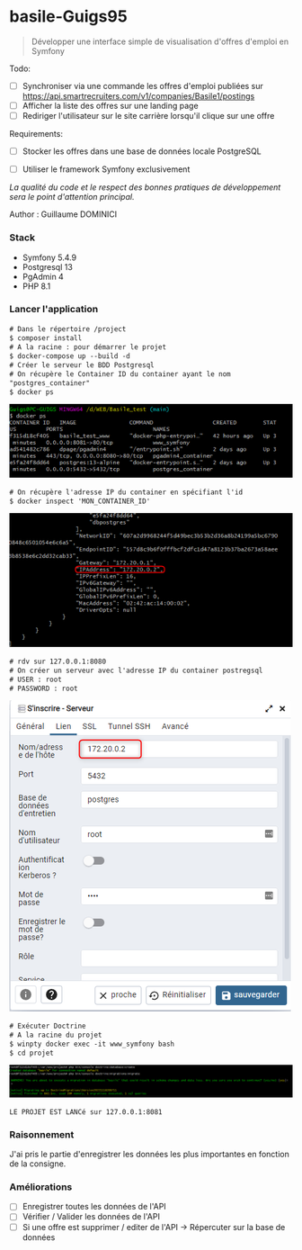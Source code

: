 # basile-Guigs95

> Développer une interface simple de visualisation d'offres d'emploi en Symfony

Todo:
- [ ] Synchroniser via une commande les offres d'emploi publiées sur https://api.smartrecruiters.com/v1/companies/Basile1/postings
- [ ] Afficher la liste des offres sur une landing page
- [ ] Rediriger l'utilisateur sur le site carrière lorsqu'il clique sur une offre

Requirements:
- [ ] Stocker les offres dans une base de données locale PostgreSQL
- [ ] Utiliser le framework Symfony exclusivement


*La qualité du code et le respect des bonnes pratiques de développement sera le point d'attention principal.*

Author : Guillaume DOMINICI
### Stack
- Symfony 5.4.9
- Postgresql 13
- PgAdmin 4
- PHP 8.1

### Lancer l'application
```
# Dans le répertoire /project
$ composer install
# A la racine : pour démarrer le projet
$ docker-compose up --build -d
# Créer le serveur le BDD Postgresql
# On récupère le Container ID du container ayant le nom "postgres_container"
$ docker ps
```

<img src="tutorials/2022-11-20_14h03_17.png">

```
# On récupère l'adresse IP du container en spécifiant l'id
$ docker inspect 'MON_CONTAINER_ID'
```

<img src="tutorials/2022-11-20_14h05_47.png">

```
# rdv sur 127.0.0.1:8080 
# On créer un serveur avec l'adresse IP du container postregsql
# USER : root
# PASSWORD : root 
```

<img src="tutorials/2022-11-20_14h23_43.png">

```
# Exécuter Doctrine
# A la racine du projet 
$ winpty docker exec -it www_symfony bash
$ cd projet
```

<img src="tutorials/2022-11-20_14h08_19.png">

```
LE PROJET EST LANCé sur 127.0.0.1:8081
```

### Raisonnement
J'ai pris le partie d'enregistrer les données les plus importantes en fonction de la consigne. 

### Améliorations
- [ ] Enregistrer toutes les données de l'API
- [ ] Vérifier / Valider les données de l'API
- [ ] Si une offre est supprimer / editer de l'API -> Répercuter sur la base de données
